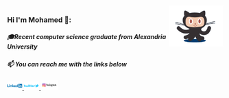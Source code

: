 <img src="https://github.com/muhamedhassan007/muhamedhassan007/blob/master/logo.gif" align="right" width="25%"> 
<h3>Hi I'm Mohamed 👋:</h3>
<h5>🎓Recent computer science graduate from Alexandria University </h5>
<h5>📫 You can reach me with the links below</h5>
  

<a href="https://www.linkedin.com/in/muhamedhassan007/">
<img alt="Twitter" src="https://github.com/muhamedhassan007/muhamedhassan007/blob/master/Linkedin-Logo.png" width="7%" height="7%" >
<a href="https://twitter.com/muhamed2711">
<img  src="https://github.com/muhamedhassan007/muhamedhassan007/blob/master/twitter.jpg" width="7%" height="7%" >
<a href="https://www.instagram.com/muhamed.hassan_x/?hl=en">
<img  src="https://github.com/muhamedhassan007/muhamedhassan007/blob/master/instagram.png" width="8%" height="8%" >
<!-- <h5>Language I use :</h5> -->
